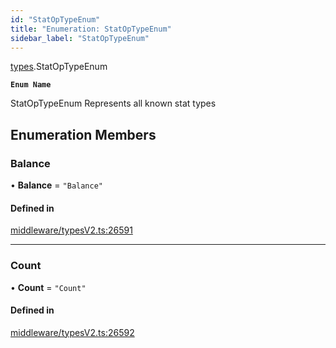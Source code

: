 ```yaml
---
id: "StatOpTypeEnum"
title: "Enumeration: StatOpTypeEnum"
sidebar_label: "StatOpTypeEnum"
---
```


[types](../../../modules/Types/Types.md).StatOpTypeEnum

**`Enum Name`**

 StatOpTypeEnum
 Represents all known stat types

## Enumeration Members

### Balance

• **Balance** = ``"Balance"``

#### Defined in

[middleware/typesV2.ts:26591](https://github.com/PolymeshAssociation/polymesh-sdk/blob/07a4c5b0/src/middleware/typesV2.ts#L26591)

___

### Count

• **Count** = ``"Count"``

#### Defined in

[middleware/typesV2.ts:26592](https://github.com/PolymeshAssociation/polymesh-sdk/blob/07a4c5b0/src/middleware/typesV2.ts#L26592)
